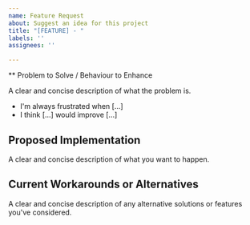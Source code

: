 ```yaml
---
name: Feature Request
about: Suggest an idea for this project
title: "[FEATURE] - "
labels: ''
assignees: ''

---
```


** Problem to Solve / Behaviour to Enhance

A clear and concise description of what the problem is. 

* I'm always frustrated when [...]
* I think [...] would improve [...]

## Proposed Implementation

A clear and concise description of what you want to happen.

## Current Workarounds or Alternatives

A clear and concise description of any alternative solutions or features you've considered.
